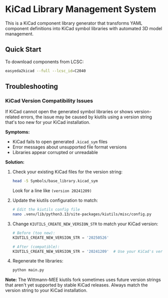 
# KiCad Library Management System

This is a KiCad component library generator that transforms YAML component definitions into KiCad symbol libraries with automated 3D model management.

## Quick Start

To download components from LCSC:

```bash
easyeda2kicad --full --lcsc_id=C2040
```

## Troubleshooting

### KiCad Version Compatibility Issues

If KiCad cannot open the generated symbol libraries or shows version-related errors, the issue may be caused by kiutils using a version string that's too new for your KiCad installation.

**Symptoms:**
- KiCad fails to open generated `.kicad_sym` files
- Error messages about unsupported file format versions
- Libraries appear corrupted or unreadable

**Solution:**
1. Check your existing KiCad files for the version string:
   ```bash
   head -5 Symbols/base_library.kicad_sym
   ```
   Look for a line like `(version 20241209)`

2. Update the kiutils configuration to match:
   ```bash
   # Edit the kiutils config file
   nano .venv/lib/python3.13/site-packages/kiutils/misc/config.py
   ```

3. Change `KIUTILS_CREATE_NEW_VERSION_STR` to match your KiCad version:
   ```python
   # Before (too new):
   KIUTILS_CREATE_NEW_VERSION_STR = '20250526'
   
   # After (compatible):
   KIUTILS_CREATE_NEW_VERSION_STR = '20241209'  # Use your KiCad's version
   ```

4. Regenerate the libraries:
   ```bash
   python main.py
   ```

**Note:** The Wittmann-MEE kiutils fork sometimes uses future version strings that aren't yet supported by stable KiCad releases. Always match the version string to your KiCad installation.